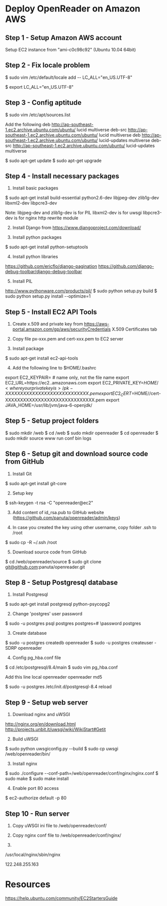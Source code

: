 Deploy OpenReader on Amazon AWS
==========================================

Step 1 - Setup Amazon AWS account
------------------------------------------

Setup EC2 instance from "ami-c0c98c92" (Ubuntu 10.04 64bit)

Step 2 - Fix locale problem
------------------------------------------

$ sudo vim /etc/default/locale
add -- LC_ALL="en_US.UTF-8"

$ export LC_ALL="en_US.UTF-8"

Step 3 - Config aptitude
------------------------------------------

$ sudo vim /etc/apt/sources.list

Add the following
deb http://ap-southeast-1.ec2.archive.ubuntu.com/ubuntu/ lucid multiverse
deb-src http://ap-southeast-1.ec2.archive.ubuntu.com/ubuntu/ lucid multiverse
deb http://ap-southeast-1.ec2.archive.ubuntu.com/ubuntu/ lucid-updates multiverse
deb-src http://ap-southeast-1.ec2.archive.ubuntu.com/ubuntu/ lucid-updates multiverse

$ sudo apt-get update
$ sudo apt-get upgrade

Step 4 - Install necessary packages
------------------------------------------

1. Install basic packages

$ sudo apt-get install build-essential python2.6-dev libjpeg-dev zlib1g-dev libxml2-dev libpcre3-dev

Note:
libjpeg-dev and zlib1g-dev is for PIL
libxml2-dev is for uwsgi
libpcre3-dev is for nginx http rewrite module

2. Install Django from https://www.djangoproject.com/download/

3. Install python packages

$ sudo apt-get install python-setuptools

4. Install python libraries

https://github.com/ericflo/django-pagination
https://github.com/django-debug-toolbar/django-debug-toolbar

5. Install PIL

http://www.pythonware.com/products/pil/
$ sudo python setup.py build
$ sudo python setup.py install --optimize=1

Step 5 - Install EC2 API Tools
------------------------------------------

1. Create x.509 and private key from https://aws-portal.amazon.com/gp/aws/securityCredentials X.509 Certificates tab

2. Copy file px-xxx.pem and cert-xxx.pem to EC2 server

3. Install package

$ sudo apt-get install ec2-api-tools

4. Add the following line to $HOME/.bashrc

export EC2_KEYPAIR=<your keypair name> # name only, not the file name
export EC2_URL=https://ec2.<your ec2 region>.amazonaws.com
export EC2_PRIVATE_KEY=$HOME/<where your private key is>/pk-XXXXXXXXXXXXXXXXXXXXXXXXXXXX.pem
export EC2_CERT=$HOME/<where your certificate is>/cert-XXXXXXXXXXXXXXXXXXXXXXXXXXXXXX.pem
export JAVA_HOME=/usr/lib/jvm/java-6-openjdk/

Step 5 - Setup project folders
------------------------------------------

$ sudo mkdir /web
$ cd /web
$ sudo mkdir openreader
$ cd openreader
$ sudo mkdir source www run conf bin logs

Step 6 - Setup git and download source code from GitHub
------------------------------------------

1. Install Git

$ sudo apt-get install git-core

2. Setup key

$ ssh-keygen -t rsa -C "openreader@ec2"

3. Add content of id_rsa.pub to GitHub website (https://github.com/panuta/openreader/admin/keys)

4. In case you created the key using other username, copy folder .ssh to /root

$ sudo cp -R ~/.ssh /root

5. Download source code from GitHub

$ cd /web/openreader/source
$ sudo git clone git@github.com:panuta/openreader.git

Step 8 - Setup Postgresql database
------------------------------------------

1. Install Postgresql

$ sudo apt-get install postgresql python-psycopg2

2. Change 'postgres' user password

$ sudo -u postgres psql postgres
postgres=# \password postgres 

3. Create database

$ sudo -u postgres createdb openreader
$ sudo -u postgres createuser -SDRP openreader

4. Config pg_hba.conf file

$ cd /etc/postgresql/8.4/main
$ sudo vim pg_hba.conf

Add this line
local openreader openreader  md5

$ sudo -u postgres /etc/init.d/postgresql-8.4 reload

Step 9 - Setup web server
------------------------------------------

1. Download nginx and uWSGI

http://nginx.org/en/download.html
http://projects.unbit.it/uwsgi/wiki/WikiStart#Getit

2. Build uWSGI

$ sudo python uwsgiconfig.py --build
$ sudo cp uwsgi /web/openreader/bin/

3. Install nginx

$ sudo ./configure --conf-path=/web/openreader/conf/nginx/nginx.conf
$ sudo make
$ sudo make install

4. Enable port 80 access

$ ec2-authorize default -p 80

Step 10 - Run server
------------------------------------------

1. Copy uWSGI ini file to /web/openreader/conf/

2. Copy nginx conf file to /web/openreader/conf/nginx/

3. 




/usr/local/nginx/sbin/nginx



122.248.255.163


Resources
==========================================

https://help.ubuntu.com/community/EC2StartersGuide